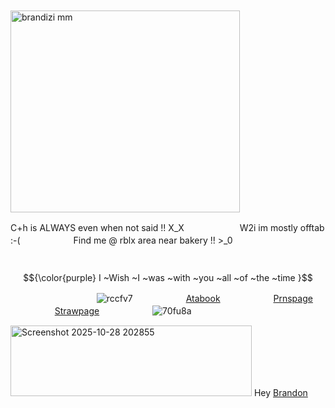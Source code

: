 ㅤ⠀⠀ ⠀⠀⠀⠀ ⠀⠀ ⠀ㅤㅤ⠀⠀ ⠀⠀ㅤㅤㅤㅤ<img width="367" height="323" alt="brandizi mm" src="https://github.com/user-attachments/assets/767395b9-ab60-4cd7-95b7-4ae3bde59387" /> 

C+h is ALWAYS even when not said !! X_X⠀ ⠀⠀ ⠀⠀ㅤㅤ W2i im mostly offtab :-(⠀ ⠀⠀ ⠀⠀ㅤㅤFind me @ rblx area near bakery !! >_0


⠀ ⠀⠀ ⠀⠀ㅤㅤ⠀ ⠀⠀ ⠀⠀ㅤㅤ⠀ ⠀⠀ ⠀ ⠀⠀⠀ㅤㅤ $${\color{purple} I ~Wish ~I ~was ~with ~you ~all ~of ~the ~time  }$$


⠀ ⠀⠀ ⠀⠀ㅤ⠀ ⠀⠀ ⠀ ㅤ![rccfv7](https://github.com/user-attachments/assets/9594cda8-37e6-476d-8f61-96e143292c14)⠀ ⠀⠀ ⠀⠀ㅤㅤ[Atabook](https://yellowmu1qs.atabook.org/)⠀ ⠀⠀ ⠀⠀ㅤㅤ[Prnspage](https://en.pronouns.page/@Yellowmugqs)⠀ ⠀⠀ ⠀⠀ㅤㅤ[Strawpage](https://yellowmuhqsigig.straw.page/)⠀ ⠀⠀ ⠀⠀ㅤㅤ![70fu8a](https://github.com/user-attachments/assets/6b968fcb-3358-48b2-8fa3-017e9bb687cb)


<img width="386" height="113" alt="Screenshot 2025-10-28 202855" src="https://github.com/user-attachments/assets/ec7af2fc-5251-42ea-976b-40eaa20b4a6b" /> Hey [Brandon](https://github.com/kasperpwns)
